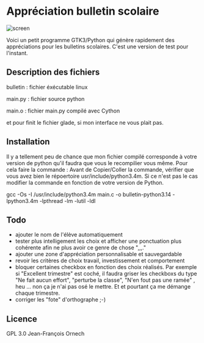 # Appréciation bulletin scolaire

![screen](https://cloud.githubusercontent.com/assets/17165459/24595602/5f456abc-1838-11e7-9048-fddfc7859676.png)

Voici un petit programme GTK3/Python qui génère rapidement des appréciations pour les bulletins scolaires. C'est une version de test pour l'instant.

## Description des fichiers
bulletin : fichier éxécutable linux

main.py : fichier source python 

main.o : fichier main.py compilé avec Cython

et pour finit le fichier glade, si mon interface ne vous plait pas.

## Installation
Il y a tellement peu de chance que mon fichier compilé corresponde à votre version de python qu'il faudra que vous le recompilier vous même. Pour cela faire la commande :
Avant de Copier/Coller la commande, vérifier que vous avez bien le répoertoire usr/include/python3.4m. Si ce n'est pas le cas modifier la commande en fonction de votre version de Python.

gcc -Os -I /usr/include/python3.4m  main.c -o bulletin-python3.14 -lpython3.4m -lpthread -lm -lutil -ldl



## Todo
- ajouter le nom de l'élève automatiquement 
- tester plus intelligement les choix et afficher une ponctuation plus cohérente afin ne plus avoir ce genre de chose ",,,."
- ajouter une zone d'appréciation personnalisable et sauvegardable
- revoir les critères de choix travail, investissement et comportement
- bloquer certaines checkbox en fonction des choix réalisés. Par exemple si "Excellent trimestre" est coché, il faudra griser les checkboxs du type "Ne fait aucun effort", "perturbe la classe", "N'en fout pas une ramée" , heu ... non ça je n'ai pas osé le mettre. Et et pourtant ça me démange chaque trimestre.
- corriger les "fote" d'orthographe ;-)

## Licence
GPL 3.0
Jean-François Ornech
